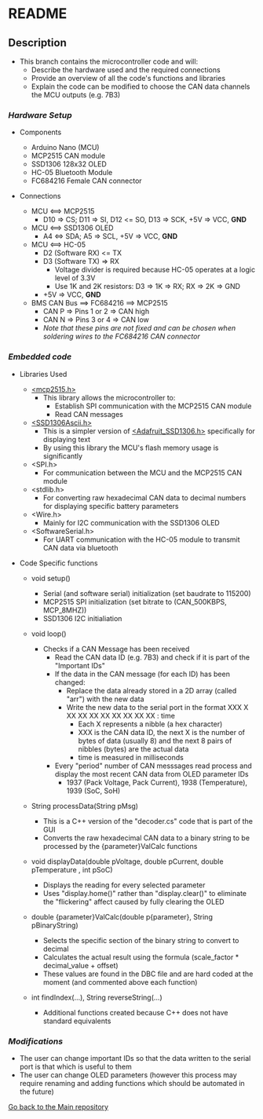 # README #

## Description

* This branch contains the microcontroller code and will:
	* Describe the hardware used and the required connections
	* Provide an overview of all the code's functions and libraries
	* Explain the code can be modified to choose the CAN data channels the MCU outputs (e.g. 7B3)

### *Hardware Setup*

* Components
	* Arduino Nano (MCU)
	* MCP2515 CAN module
	* SSD1306 128x32 OLED
	* HC-05 Bluetooth Module
	* FC684216 Female CAN connector
	
* Connections
	* MCU <==> MCP2515
		* D10 => CS; D11 => SI, D12 <= SO, D13 => SCK, +5V => VCC, **GND**
	* MCU <==> SSD1306 OLED
		* A4 <=> SDA; A5 => SCL, +5V => VCC, **GND**
	* MCU <==> HC-05
		* D2 (Software RX) <= TX
		* D3 (Software TX) => RX
			* Voltage divider is required because HC-05 operates at a logic level of 3.3V
			* Use 1K and 2K resistors: D3 => 1K => RX; RX => 2K => GND
		* +5V => VCC, **GND**
	* BMS CAN Bus ==> FC684216 ==> MCP2515
		* CAN P => Pins 1 or 2 => CAN high
		* CAN N => Pins 3 or 4 => CAN low
		* *Note that these pins are not fixed and can be chosen when soldering wires to the FC684216 CAN connector*

### *Embedded code*

* Libraries Used
	- [<mcp2515.h>](https://github.com/autowp/arduino-mcp2515)
		* This library allows the microcontroller to:
			* Establish SPI communication with the MCP2515 CAN module
			* Read CAN messages
	- [<SSD1306Ascii.h>](https://github.com/greiman/SSD1306Ascii)
		* This is a simpler version of [<Adafruit_SSD1306.h>](https://github.com/adafruit/Adafruit_SSD1306) specifically for displaying text
		* By using this library the MCU's flash memory usage is significantly
	- <SPI.h> 
		* For communication between the MCU and the MCP2515 CAN module
	- <stdlib.h>
		* For converting raw hexadecimal CAN data to decimal numbers for displaying specific battery parameters
	- <Wire.h>
		* Mainly for I2C communication with the SSD1306 OLED
	- <SoftwareSerial.h>
		* For UART communication with the HC-05 module to transmit CAN data via bluetooth
		
* Code Specific functions
	- void setup()
		* Serial (and software serial) initialization (set baudrate to 115200)
		* MCP2515 SPI initialization (set bitrate to (CAN_500KBPS, MCP_8MHZ))
		* SSD1306 I2C initialiation 
		
	- void loop()
		* Checks if a CAN Message has been received
			* Read the CAN data ID (e.g. 7B3) and check if it is part of the "Important IDs"
			* If the data in the CAN message (for each ID) has been changed:
				* Replace the data already stored in a 2D array (called "arr") with the new data
				* Write the new data to the serial port in the format XXX X XX XX XX XX XX XX XX XX : time
					* Each X represents a nibble (a hex character)
					* XXX is the CAN data ID, the next X is the number of bytes of data (usually 8) and the next 8 pairs of nibbles (bytes) are the actual data
					* time is measured in milliseconds
			* Every "period" number of CAN messsages read process and display the most recent CAN data from OLED parameter IDs
				* 1937 (Pack Voltage, Pack Current), 1938 (Temperature), 1939 (SoC, SoH)
				
	- String processData(String pMsg)
		* This is a C++ version of the "decoder.cs" code that is part of the GUI
		* Converts the raw hexadecimal CAN data to a binary string to be processed by the {parameter}ValCalc functions
		
	- void displayData(double pVoltage, double pCurrent, double pTemperature , int pSoC)
		* Displays the reading for every selected parameter
		* Uses "display.home()" rather than "display.clear()" to eliminate the "flickering" affect caused by fully clearing the OLED
		
	- double {parameter}ValCalc(double p{parameter}, String pBinaryString)
		* Selects the specific section of the binary string to convert to decimal
		* Calculates the actual result using the formula (scale_factor * decimal_value + offset)
		* These values are found in the DBC file and are hard coded at the moment (and commented above each function)
		
	- int findIndex(...), String reverseString(...)
		* Additional functions created because C++ does not have standard equivalents
		
### *Modifications*
* The user can change important IDs so that the data written to the serial port is that which is useful to them
* The user can change OLED parameters (however this process may require renaming and adding functions which should be automated in the future)

[Go back to the Main repository](https://bitbucket.org/nyobolt/can_microcontroller_interface/src/main/)
